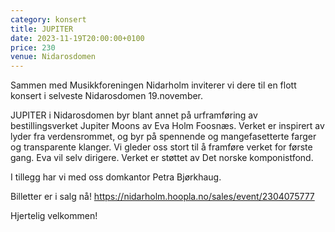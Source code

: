 ```yaml
---
category: konsert
title: JUPITER
date: 2023-11-19T20:00:00+0100
price: 230
venue: Nidarosdomen
---
```

Sammen med Musikkforeningen Nidarholm inviterer vi dere til en flott konsert i selveste Nidarosdomen 19.november. 

JUPITER i Nidarosdomen byr blant annet på urframføring av bestillingsverket Jupiter Moons av Eva Holm Foosnæs. Verket er inspirert av lyder fra verdensrommet, og byr på spennende og mangefasetterte farger og transparente klanger. Vi gleder oss stort til å framføre verket for første gang. Eva vil selv dirigere. 
Verket er støttet av Det norske komponistfond. 

I tillegg har vi med oss domkantor Petra Bjørkhaug.

Billetter er i salg nå! https://nidarholm.hoopla.no/sales/event/2304075777

Hjertelig velkommen!
